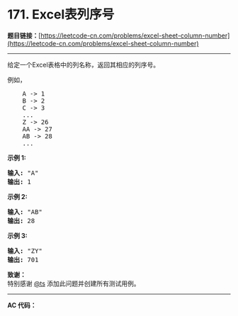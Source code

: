 # 171. Excel表列序号

**题目链接：**[https://leetcode-cn.com/problems/excel-sheet-column-number](https://leetcode-cn.com/problems/excel-sheet-column-number)

---

<div class="content__1Y2H">
 <div class="notranslate">
  <p>给定一个Excel表格中的列名称，返回其相应的列序号。</p> 
  <p>例如，</p> 
  <pre class="language-text">    A -&gt; 1
    B -&gt; 2
    C -&gt; 3
    ...
    Z -&gt; 26
    AA -&gt; 27
    AB -&gt; 28 
    ...
</pre> 
  <p><strong>示例 1:</strong></p> 
  <pre class="language-text"><strong>输入:</strong> "A"
<strong>输出:</strong> 1
</pre> 
  <p><strong>示例&nbsp;2:</strong></p> 
  <pre class="language-text"><strong>输入: </strong>"AB"
<strong>输出:</strong> 28
</pre> 
  <p><strong>示例&nbsp;3:</strong></p> 
  <pre class="language-text"><strong>输入: </strong>"ZY"
<strong>输出:</strong> 701</pre> 
  <p><strong>致谢：</strong><br> 特别感谢&nbsp;<a href="http://leetcode.com/discuss/user/ts">@ts</a>&nbsp;添加此问题并创建所有测试用例。</p> 
 </div>
</div>

---

**AC 代码：**

```java

```